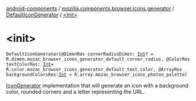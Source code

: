 [android-components](../../index.md) / [mozilla.components.browser.icons.generator](../index.md) / [DefaultIconGenerator](index.md) / [&lt;init&gt;](./-init-.md)

# &lt;init&gt;

`DefaultIconGenerator(@DimenRes cornerRadiusDimen: `[`Int`](https://kotlinlang.org/api/latest/jvm/stdlib/kotlin/-int/index.html)`? = R.dimen.mozac_browser_icons_generator_default_corner_radius, @ColorRes textColorRes: `[`Int`](https://kotlinlang.org/api/latest/jvm/stdlib/kotlin/-int/index.html)` = R.color.mozac_browser_icons_generator_default_text_color, @ArrayRes backgroundColorsRes: `[`Int`](https://kotlinlang.org/api/latest/jvm/stdlib/kotlin/-int/index.html)` = R.array.mozac_browser_icons_photon_palette)`

[IconGenerator](../-icon-generator/index.md) implementation that will generate an icon with a background color, rounded corners and a letter
representing the URL.

